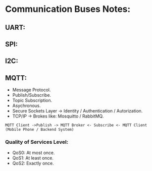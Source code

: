 # Communication Buses Notes:

## UART:


## SPI:


## I2C:


## MQTT:
- Message Protocol.
- Publish/Subscribe.
- Topic Subscription.
- Asychronous.
- Secure Sockets Layer -> Identity / Authentication / Autorization.
- TCP/IP -> Brokes like: Mosquitto / RabbitMQ.
```
MQTT Client ->Publish -> MQTT Broker <- Subscribe <- MQTT Client (Mobile Phone / Backend System)
```
### Quality of Services Level:
- QoS0: At most once.
- QoS1: At least once.
- QoS2: Exactly once.